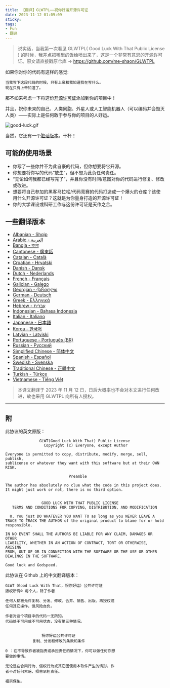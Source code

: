 ```yaml
---
title: 【翻译】GLWTPL——祝你好运开源许可证
date: 2023-11-12 01:09:09
sticky:
tags:
- Fun
- 翻译
---
```


> 说实话，当我第一次看见 GLWTPL( Good Luck With That Public License ) 的时候，我差点把嘴里的饭给喷出来了，这是一个非常有意思的开源许可证。原文请直接戳原仓库 -> https://github.com/me-shaon/GLWTPL

如果你对你的代码有这样的感觉:

```
当我写下这段代码的时候，只有上帝和我知道我在写什么。
现在只有上帝知道了。
```

那不如来考虑一下将这份[开源许可证](https://github.com/me-shaon/GLWTPL/blob/master/LICENSE)添加到你的项目中！

并且，祝你未来的自己、人类同胞、外星人或人工智能机器人（可以编码并会毁灭人类）——实际上是任何敢于参与你的项目的人好运。

![good-luck.gif](https://static.031130.xyz/uploads/2024/08/12/654fb6e4581bf.gif)

当然，它还有一个[脏话版本](https://github.com/me-shaon/GLWTPL/blob/master/NSFW_LICENSE)。干杯！

## 可能的使用场景

- 你写了一些你并不为此自豪的代码，但你想要将它开源。
- 你想要将你写的代码“放生”，但不想为此负任何责任。
- “无论如何我都已经写完了”，并且你没有时间/意图对你的代码进行修复、修改或改进。
- 想要将自己参加的黑客马拉松/代码竞赛的代码打造成一个爆火的仓库？该使用什么开源许可证？这就是为你量身打造的开源许可证！
- 你的大学课设或科研工作与这份许可证是天作之合。

## 一些翻译版本

- [Albanian - Shqip](https://github.com/me-shaon/GLWTPL/blob/master/translations/LICENSE_al-AL)
- [Arabic - العربية](https://github.com/me-shaon/GLWTPL/blob/master/translations/LICENSE_ar-AR)
- [Bangla - বাংলা](https://github.com/me-shaon/GLWTPL/blob/master/translations/LICENSE_bn-BN)
- [Cantonese - 廣東話](https://github.com/me-shaon/GLWTPL/blob/master/translations/LICENSE_zh-HK)
- [Catalan - Català](https://github.com/me-shaon/GLWTPL/blob/master/translations/LICENSE_cat-CAT)
- [Croatian - Hrvatski](https://github.com/me-shaon/GLWTPL/blob/master/translations/LICENSE_hr-HR)
- [Danish - Dansk](https://github.com/me-shaon/GLWTPL/blob/master/translations/LICENSE_da-DK)
- [Dutch - Nederlands](https://github.com/me-shaon/GLWTPL/blob/master/translations/LICENSE_nl-NL)
- [French - Français](https://github.com/me-shaon/GLWTPL/blob/master/translations/LICENSE_fr-FR)
- [Galician - Galego](https://github.com/me-shaon/GLWTPL/blob/master/translations/NSFW_LICENSE_gl-GL)
- [Georgian - ქართული](https://github.com/me-shaon/GLWTPL/blob/master/translations/LICENSE_ka-GE)
- [German - Deutsch](https://github.com/me-shaon/GLWTPL/blob/master/translations/LICENSE_de-DE)
- [Greek - Ελληνικά](https://github.com/me-shaon/GLWTPL/blob/master/translations/LICENSE_gr-GR)
- [Hebrew - עברית](https://github.com/me-shaon/GLWTPL/blob/master/translations/LICENSE_he-HE)
- [Indonesian - Bahasa Indonesia](https://github.com/me-shaon/GLWTPL/blob/master/translations/LICENSE_id-ID)
- [Italian - Italiano](https://github.com/me-shaon/GLWTPL/blob/master/translations/LICENSE_it-IT)
- [Japanese - 日本語](https://github.com/me-shaon/GLWTPL/blob/master/translations/LICENSE_ja-JP)
- [Korea - 한국어](https://github.com/me-shaon/GLWTPL/blob/master/translations/LICENSE_ko-KR)
- [Latvian - Latviski](https://github.com/me-shaon/GLWTPL/blob/master/translations/LICENSE_lv-LV)
- [Portuguese - Português (BR)](https://github.com/me-shaon/GLWTPL/blob/master/translations/LICENSE_pt-BR)
- [Russian - Русский](https://github.com/me-shaon/GLWTPL/blob/master/translations/LICENSE_ru-RU)
- [Simplified Chinese - 简体中文](https://github.com/me-shaon/GLWTPL/blob/master/translations/LICENSE_zh-CN)
- [Spanish - Español](https://github.com/me-shaon/GLWTPL/blob/master/translations/LICENSE_es-ES)
- [Swedish - Svenska](https://github.com/me-shaon/GLWTPL/blob/master/translations/LICENSE_sv-SE)
- [Traditional Chinese - 正體中文](https://github.com/me-shaon/GLWTPL/blob/master/translations/LICENSE_zh-TW)
- [Turkish - Türkçe](https://github.com/me-shaon/GLWTPL/blob/master/translations/LICENSE_tr-TR)
- [Vietnamese - Tiếng Việt](https://github.com/me-shaon/GLWTPL/blob/master/translations/LICENSE_vn-VN)

> 本译文翻译于 2023 年 11 月 12 日，日后大概率也不会对本文进行任何改进，故也采用 GLWTPL 向所有人授权。

***

## 附

此协议的英文原版：

```
               GLWT(Good Luck With That) Public License
                 Copyright (c) Everyone, except Author

Everyone is permitted to copy, distribute, modify, merge, sell, publish,
sublicense or whatever they want with this software but at their OWN RISK.

                            Preamble

The author has absolutely no clue what the code in this project does.
It might just work or not, there is no third option.


                GOOD LUCK WITH THAT PUBLIC LICENSE
   TERMS AND CONDITIONS FOR COPYING, DISTRIBUTION, AND MODIFICATION

  0. You just DO WHATEVER YOU WANT TO as long as you NEVER LEAVE A
TRACE TO TRACK THE AUTHOR of the original product to blame for or hold
responsible.

IN NO EVENT SHALL THE AUTHORS BE LIABLE FOR ANY CLAIM, DAMAGES OR OTHER
LIABILITY, WHETHER IN AN ACTION OF CONTRACT, TORT OR OTHERWISE, ARISING
FROM, OUT OF OR IN CONNECTION WITH THE SOFTWARE OR THE USE OR OTHER
DEALINGS IN THE SOFTWARE.

Good luck and Godspeed.
```

此协议在 Github 上的中文翻译版本：

```
GLWT（Good Luck With That，祝你好运）公共许可证
版权所有© 每个人，除了作者

任何人都被允许复制、分发、修改、合并、销售、出版、再授权或
任何其它操作，但风险自负。

作者对这个项目中的代码一无所知。
代码处于可用或不可用状态，没有第三种情况。


                祝你好运公共许可证
            复制、分发和修改的条款和条件

0 ：在不导致作者被指责或承担责任的情况下，你可以做任何你想
要做的事情。

无论是在合同行为、侵权行为或其它因使用本软件产生的情形，作
者不对任何索赔、损害承担责任。

祖宗保佑。
```

